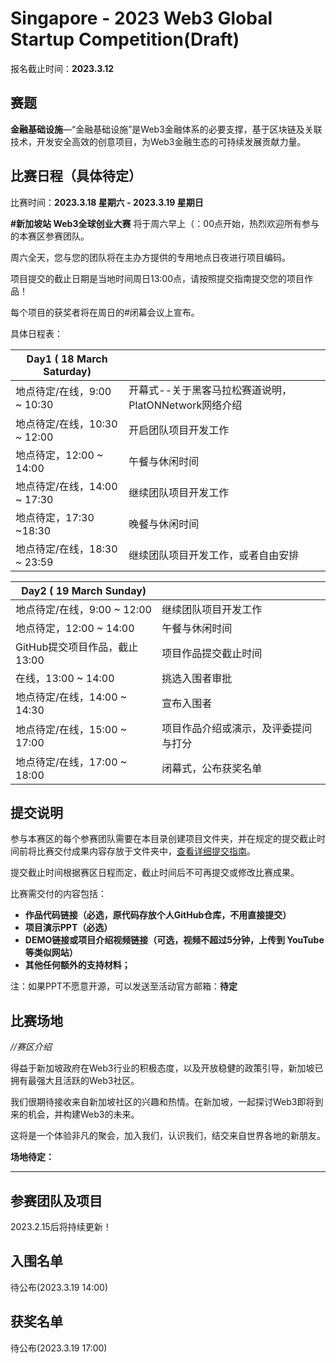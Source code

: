 # Singapore - 2023 Web3 Global Startup Competition(Draft)



报名截止时间：**2023.3.12**



## 赛题

**金融基础设施**—“金融基础设施”是Web3金融体系的必要支撑，基于区块链及关联技术，开发安全高效的创意项目，为Web3金融生态的可持续发展贡献力量。



## 比赛日程（具体待定）

比赛时间：**2023.3.18 星期六 - 2023.3.19 星期日**

**#新加坡站 Web3全球创业大赛** 将于周六早上（：00点开始，热烈欢迎所有参与的本赛区参赛团队。

周六全天，您与您的团队将在主办方提供的专用地点日夜进行项目编码。

项目提交的截止日期是当地时间周日13:00点，请按照提交指南提交您的项目作品！

每个项目的获奖者将在周日的#闭幕会议上宣布。 



具体日程表：

| Day1 ( 18 March Saturday)    |                                                       |
| ---------------------------- | ----------------------------------------------------- |
| 地点待定/在线，9:00 ~ 10:30  | 开幕式--关于黑客马拉松赛道说明，PlatONNetwork网络介绍 |
| 地点待定/在线，10:30 ~ 12:00 | 开启团队项目开发工作                                  |
| 地点待定，12:00 ~ 14:00      | 午餐与休闲时间                                        |
| 地点待定/在线，14:00 ~ 17:30 | 继续团队项目开发工作                                  |
| 地点待定，17:30 ~18:30       | 晚餐与休闲时间                                        |
| 地点待定/在线，18:30 ~ 23:59 | 继续团队项目开发工作，或者自由安排                    |

| Day2 ( 19 March Sunday)       |                                      |
| ----------------------------- | ------------------------------------ |
| 地点待定/在线，9:00 ~ 12:00   | 继续团队项目开发工作                 |
| 地点待定，12:00 ~ 14:00       | 午餐与休闲时间                       |
| GitHub提交项目作品，截止13:00 | 项目作品提交截止时间                 |
| 在线，13:00 ~ 14:00           | 挑选入围者审批                       |
| 地点待定/在线，14:00 ~ 14:30  | 宣布入围者                           |
| 地点待定/在线，15:00 ~ 17:00  | 项目作品介绍或演示，及评委提问与打分 |
| 地点待定/在线，17:00 ~ 18:00  | 闭幕式，公布获奖名单                 |





## 提交说明

参与本赛区的每个参赛团队需要在本目录创建项目文件夹，并在规定的提交截止时间前将比赛交付成果内容存放于文件夹中，[查看详细提交指南]()。

提交截止时间根据赛区日程而定，截止时间后不可再提交或修改比赛成果。

比赛需交付的内容包括：

- **作品代码链接（必选，原代码存放个人GitHub仓库，不用直接提交）**
- **项目演示PPT（必选）**
- **DEMO链接或项目介绍视频链接（可选，视频不超过5分钟，上传到 YouTube等类似网站）**
- **其他任何额外的支持材料；**

注：如果PPT不愿意开源，可以发送至活动官方邮箱：**待定**



## 比赛场地

*//赛区介绍*

得益于新加坡政府在Web3行业的积极态度，以及开放稳健的政策引导，新加坡已拥有最强大且活跃的Web3社区。

我们很期待接收来自新加坡社区的兴趣和热情。在新加坡，一起探讨Web3即将到来的机会，并构建Web3的未来。

这将是一个体验非凡的聚会，加入我们，认识我们，结交来自世界各地的新朋友。



**场地待定：**





----



## 参赛团队及项目

2023.2.15后将持续更新！





## 入围名单

待公布(2023.3.19 14:00)







## 获奖名单

待公布(2023.3.19 17:00)



